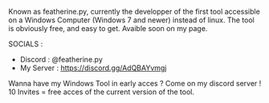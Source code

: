 Known as featherine.py, currently the developper of the first tool accessible on a Windows Computer
(Windows 7 and newer) instead of linux. The tool is obviously free, and easy to get. Avaible soon on my page.


SOCIALS :
- Discord : @featherine.py
- My Server : https://discord.gg/AdQBAYvmgj

Wanna have my Windows Tool in early acces ? Come on my discord server ! 10 Invites = free acces of the current version of the tool.
